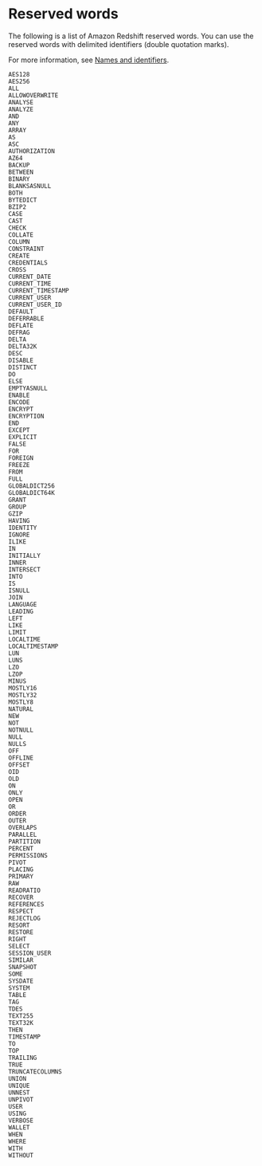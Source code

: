 # Reserved words<a name="r_pg_keywords"></a>

The following is a list of Amazon Redshift reserved words\. You can use the reserved words with delimited identifiers \(double quotation marks\)\.

For more information, see [Names and identifiers](r_names.md)\. 

```
AES128
AES256
ALL
ALLOWOVERWRITE
ANALYSE
ANALYZE
AND
ANY
ARRAY
AS
ASC
AUTHORIZATION
AZ64
BACKUP
BETWEEN
BINARY
BLANKSASNULL
BOTH
BYTEDICT
BZIP2
CASE
CAST
CHECK
COLLATE
COLUMN
CONSTRAINT
CREATE
CREDENTIALS
CROSS
CURRENT_DATE
CURRENT_TIME
CURRENT_TIMESTAMP
CURRENT_USER
CURRENT_USER_ID
DEFAULT
DEFERRABLE
DEFLATE
DEFRAG
DELTA
DELTA32K
DESC
DISABLE
DISTINCT
DO
ELSE
EMPTYASNULL
ENABLE
ENCODE
ENCRYPT     
ENCRYPTION
END
EXCEPT
EXPLICIT
FALSE
FOR
FOREIGN
FREEZE
FROM
FULL
GLOBALDICT256
GLOBALDICT64K
GRANT
GROUP
GZIP
HAVING
IDENTITY
IGNORE
ILIKE
IN
INITIALLY
INNER
INTERSECT
INTO
IS
ISNULL
JOIN
LANGUAGE
LEADING
LEFT
LIKE
LIMIT
LOCALTIME
LOCALTIMESTAMP
LUN
LUNS
LZO
LZOP
MINUS
MOSTLY16
MOSTLY32
MOSTLY8
NATURAL
NEW
NOT
NOTNULL
NULL
NULLS
OFF
OFFLINE
OFFSET
OID
OLD
ON
ONLY
OPEN
OR
ORDER
OUTER
OVERLAPS
PARALLEL
PARTITION
PERCENT
PERMISSIONS
PIVOT
PLACING
PRIMARY
RAW
READRATIO
RECOVER
REFERENCES
RESPECT
REJECTLOG
RESORT
RESTORE
RIGHT
SELECT
SESSION_USER
SIMILAR
SNAPSHOT 
SOME
SYSDATE
SYSTEM
TABLE
TAG
TDES
TEXT255
TEXT32K
THEN
TIMESTAMP
TO
TOP
TRAILING
TRUE
TRUNCATECOLUMNS
UNION
UNIQUE
UNNEST
UNPIVOT
USER
USING
VERBOSE
WALLET
WHEN
WHERE
WITH
WITHOUT
```